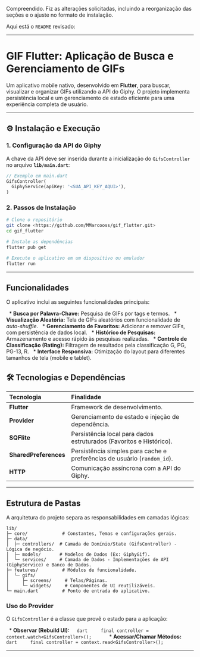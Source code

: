 Compreendido. Fiz as alterações solicitadas, incluindo a reorganização das seções e o ajuste no formato de instalação.

Aqui está o `README` revisado:

-----

# GIF Flutter: Aplicação de Busca e Gerenciamento de GIFs

Um aplicativo mobile nativo, desenvolvido em **Flutter**, para buscar, visualizar e organizar GIFs utilizando a API do Giphy. O projeto implementa persistência local e um gerenciamento de estado eficiente para uma experiência completa de usuário.

-----

## ⚙️ Instalação e Execução

### 1\. Configuração da API do Giphy

A chave da API deve ser inserida durante a inicialização do `GifsController` no arquivo **`lib/main.dart`**:

```dart
// Exemplo em main.dart
GifsController(
  GiphyService(apiKey: '<SUA_API_KEY_AQUI>'),
)
```

### 2\. Passos de Instalação

```bash
# Clone o repositório
git clone <https://github.com/MMarcooss/gif_flutter.git>
cd gif_flutter

# Instale as dependências
flutter pub get

# Execute o aplicativo em um dispositivo ou emulador
flutter run
```

-----

## Funcionalidades

O aplicativo inclui as seguintes funcionalidades principais:

  \* **Busca por Palavra-Chave:** Pesquisa de GIFs por tags e termos.
  \* **Visualização Aleatória:** Tela de GIFs aleatórios com funcionalidade de *auto-shuffle*.
  \* **Gerenciamento de Favoritos:** Adicionar e remover GIFs, com persistência de dados local.
  \* **Histórico de Pesquisas:** Armazenamento e acesso rápido às pesquisas realizadas.
  \* **Controle de Classificação (Rating):** Filtragem de resultados pela classificação G, PG, PG-13, R.
  \* **Interface Responsiva:** Otimização do layout para diferentes tamanhos de tela (mobile e tablet).

## 🛠️ Tecnologias e Dependências

| Tecnologia | Finalidade |
| :--- | :--- |
| **Flutter** | Framework de desenvolvimento. |
| **Provider** | Gerenciamento de estado e injeção de dependência. |
| **SQFlite** | Persistência local para dados estruturados (Favoritos e Histórico). |
| **SharedPreferences** | Persistência simples para cache e preferências de usuário (`random_id`). |
| **HTTP** | Comunicação assíncrona com a API do Giphy. |

-----

## Estrutura de Pastas

A arquitetura do projeto separa as responsabilidades em camadas lógicas:

```
lib/
├─ core/             # Constantes, Temas e configurações gerais.
├─ data/
│  ├─ controllers/  # Camada de Domínio/State (GifsController) - Lógica de negócio.
│  ├─ models/       # Modelos de Dados (Ex: GiphyGif).
│  └─ services/     # Camada de Dados - Implementações de API (GiphyService) e Banco de Dados.
├─ features/         # Módulos de funcionalidade.
│  └─ gifs/
│     ├─ screens/     # Telas/Páginas.
│     └─ widgets/     # Componentes de UI reutilizáveis.
└─ main.dart         # Ponto de entrada do aplicativo.
```

### Uso do Provider

O `GifsController` é a classe que provê o estado para a aplicação:

  \* **Observar (Rebuild UI):**
    ` dart     final controller = context.watch<GifsController>();      `
  \* **Acessar/Chamar Métodos:**
    ` dart     final controller = context.read<GifsController>();      `

-----
